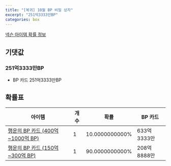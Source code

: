 ```yaml
---
title: "[복귀] 10월 BP 비밀 상자"
excerpt: "251억3333만BP"
categories: box
---
```

[넥슨 아이템 확률 정보](http://iteminfo.nexon.com/probability/fco?sn=7519)

## 기댓값
### 251억3333만BP
- BP 카드 251억3333만BP

## 확률표

|아이템|개수|확률|BP 카드|
|---|---|---|---|
|[행운의 BP 카드 (400억~1000억 BP)](/bp/7507)|1|10.0000000000%|633억3333만|
|[행운의 BP 카드 (150억~300억 BP)](/bp/7508)|1|90.0000000000%|208억8888만|
